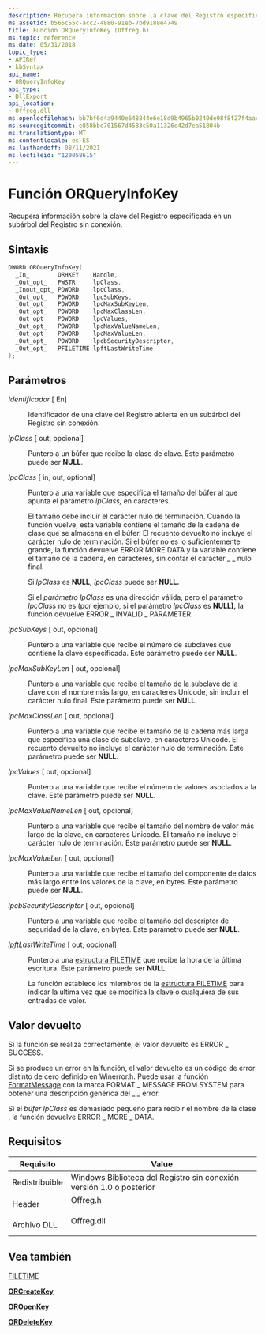 ```yaml
---
description: Recupera información sobre la clave del Registro especificada en un subárbol del Registro sin conexión.
ms.assetid: b565c55c-acc2-4880-91eb-7bd9188e4749
title: Función ORQueryInfoKey (Offreg.h)
ms.topic: reference
ms.date: 05/31/2018
topic_type:
- APIRef
- kbSyntax
api_name:
- ORQueryInfoKey
api_type:
- DllExport
api_location:
- Offreg.dll
ms.openlocfilehash: bb7bf6d4a9440e648844e6e18d9b4965b0240de98f8f27f4aac142276142515b
ms.sourcegitcommit: e858bbe701567d4583c50a11326e42d7ea51804b
ms.translationtype: MT
ms.contentlocale: es-ES
ms.lasthandoff: 08/11/2021
ms.locfileid: "120058615"
---
```

# <a name="orqueryinfokey-function"></a>Función ORQueryInfoKey

Recupera información sobre la clave del Registro especificada en un subárbol del Registro sin conexión.

## <a name="syntax"></a>Sintaxis


```C++
DWORD ORQueryInfoKey(
  _In_        ORHKEY    Handle,
  _Out_opt_   PWSTR     lpClass,
  _Inout_opt_ PDWORD    lpcClass,
  _Out_opt_   PDWORD    lpcSubKeys,
  _Out_opt_   PDWORD    lpcMaxSubKeyLen,
  _Out_opt_   PDWORD    lpcMaxClassLen,
  _Out_opt_   PDWORD    lpcValues,
  _Out_opt_   PDWORD    lpcMaxValueNameLen,
  _Out_opt_   PDWORD    lpcMaxValueLen,
  _Out_opt_   PDWORD    lpcbSecurityDescriptor,
  _Out_opt_   PFILETIME lpftLastWriteTime
);
```



## <a name="parameters"></a>Parámetros

<dl> <dt>

*Identificador* \[ En\]
</dt> <dd>

Identificador de una clave del Registro abierta en un subárbol del Registro sin conexión.

</dd> <dt>

*lpClass* \[ out, opcional\]
</dt> <dd>

Puntero a un búfer que recibe la clase de clave. Este parámetro puede ser **NULL**.

</dd> <dt>

*lpcClass* \[ in, out, optional\]
</dt> <dd>

Puntero a una variable que especifica el tamaño del búfer al que apunta el parámetro *lpClass,* en caracteres.

El tamaño debe incluir el carácter nulo de terminación. Cuando la función vuelve, esta variable contiene el tamaño de la cadena de clase que se almacena en el búfer. El recuento devuelto no incluye el carácter nulo de terminación. Si el búfer no es lo suficientemente grande, la función devuelve ERROR MORE DATA y la variable contiene el tamaño de la cadena, en caracteres, sin contar el carácter \_ \_ nulo final.

Si *lpClass* es **NULL,** *lpcClass* puede ser **NULL.**

Si el *parámetro lpClass* es una dirección válida, pero el parámetro *lpcClass* no es (por ejemplo, si el parámetro *lpcClass* es **NULL),** la función devuelve ERROR \_ INVALID \_ PARAMETER.

</dd> <dt>

*lpcSubKeys* \[ out, opcional\]
</dt> <dd>

Puntero a una variable que recibe el número de subclaves que contiene la clave especificada. Este parámetro puede ser **NULL**.

</dd> <dt>

*lpcMaxSubKeyLen* \[ out, opcional\]
</dt> <dd>

Puntero a una variable que recibe el tamaño de la subclave de la clave con el nombre más largo, en caracteres Unicode, sin incluir el carácter nulo final. Este parámetro puede ser **NULL**.

</dd> <dt>

*lpcMaxClassLen* \[ out, opcional\]
</dt> <dd>

Puntero a una variable que recibe el tamaño de la cadena más larga que especifica una clase de subclave, en caracteres Unicode. El recuento devuelto no incluye el carácter nulo de terminación. Este parámetro puede ser **NULL**.

</dd> <dt>

*lpcValues* \[ out, opcional\]
</dt> <dd>

Puntero a una variable que recibe el número de valores asociados a la clave. Este parámetro puede ser **NULL**.

</dd> <dt>

*lpcMaxValueNameLen* \[ out, opcional\]
</dt> <dd>

Puntero a una variable que recibe el tamaño del nombre de valor más largo de la clave, en caracteres Unicode. El tamaño no incluye el carácter nulo de terminación. Este parámetro puede ser **NULL**.

</dd> <dt>

*lpcMaxValueLen* \[ out, opcional\]
</dt> <dd>

Puntero a una variable que recibe el tamaño del componente de datos más largo entre los valores de la clave, en bytes. Este parámetro puede ser **NULL**.

</dd> <dt>

*lpcbSecurityDescriptor* \[ out, opcional\]
</dt> <dd>

Puntero a una variable que recibe el tamaño del descriptor de seguridad de la clave, en bytes. Este parámetro puede ser **NULL**.

</dd> <dt>

*lpftLastWriteTime* \[ out, opcional\]
</dt> <dd>

Puntero a una [estructura FILETIME](/windows/win32/api/minwinbase/ns-minwinbase-filetime) que recibe la hora de la última escritura. Este parámetro puede ser **NULL**.

La función establece los miembros de la [estructura FILETIME](/windows/win32/api/minwinbase/ns-minwinbase-filetime) para indicar la última vez que se modifica la clave o cualquiera de sus entradas de valor.

</dd> </dl>

## <a name="return-value"></a>Valor devuelto

Si la función se realiza correctamente, el valor devuelto es ERROR \_ SUCCESS.

Si se produce un error en la función, el valor devuelto es un código de error distinto de cero definido en Winerror.h. Puede usar la función [FormatMessage](/windows/win32/api/winbase/nf-winbase-formatmessage) con la marca FORMAT \_ MESSAGE FROM SYSTEM para obtener una descripción genérica del \_ \_ error.

Si el *búfer lpClass* es demasiado pequeño para recibir el nombre de la clase , la función devuelve ERROR \_ MORE \_ DATA.

## <a name="requirements"></a>Requisitos



| Requisito | Value |
|----------------------------|---------------------------------------------------------------------------------------|
| Redistribuible<br/> | Windows Biblioteca del Registro sin conexión versión 1.0 o posterior<br/>                      |
| Header<br/>          | <dl> <dt>Offreg.h</dt> </dl>   |
| Archivo DLL<br/>             | <dl> <dt>Offreg.dll</dt> </dl> |



## <a name="see-also"></a>Vea también

<dl> <dt>

[FILETIME](/windows/win32/api/minwinbase/ns-minwinbase-filetime)
</dt> <dt>

[**ORCreateKey**](orcreatekey.md)
</dt> <dt>

[**OROpenKey**](oropenkey.md)
</dt> <dt>

[**ORDeleteKey**](ordeletekey.md)
</dt> </dl>

 

 
